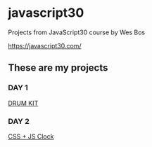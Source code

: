# javascript30

Projects from JavaScript30 course by Wes Bos

https://javascript30.com/

## These are my projects

### DAY 1
[DRUM KIT](https://kadirakarr.github.io/javascript30/01%20-%20JavaScript%20Drum%20Kit/index.html)

### DAY 2
[CSS + JS Clock](https://kadirakarr.github.io/javascript30/02%20-%20CSS%20+%20JS%20Clock/index.html)
